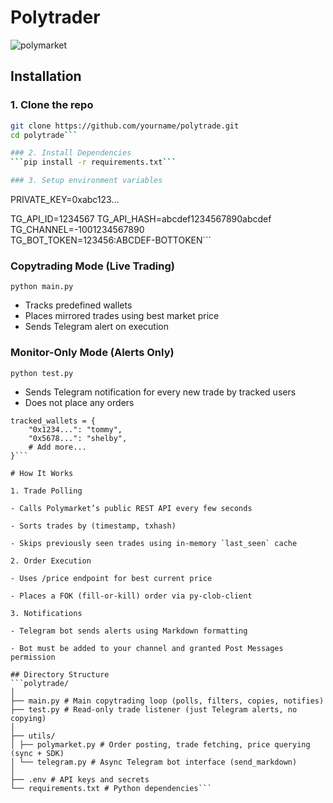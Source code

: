 # Polytrader

![polymarket](https://github.com/user-attachments/assets/6d1edc58-7e89-4fe0-bb96-e1e843d9d0a1)





## Installation

### 1. Clone the repo

```bash
git clone https://github.com/yourname/polytrade.git
cd polytrade```

### 2. Install Dependencies
```pip install -r requirements.txt```

### 3. Setup environment variables
```
PRIVATE_KEY=0xabc123...

TG_API_ID=1234567
TG_API_HASH=abcdef1234567890abcdef
TG_CHANNEL=-1001234567890        
TG_BOT_TOKEN=123456:ABCDEF-BOTTOKEN```

### Copytrading Mode (Live Trading)
`python main.py`

- Tracks predefined wallets
- Places mirrored trades using best market price
- Sends Telegram alert on execution

### Monitor-Only Mode (Alerts Only)
`python test.py`

- Sends Telegram notification for every new trade by tracked users
- Does not place any orders

```
tracked_wallets = {
    "0x1234...": "tommy",
    "0x5678...": "shelby",
    # Add more...
}```

# How It Works

1. Trade Polling

- Calls Polymarket’s public REST API every few seconds

- Sorts trades by (timestamp, txhash)

- Skips previously seen trades using in-memory `last_seen` cache

2. Order Execution

- Uses /price endpoint for best current price

- Places a FOK (fill-or-kill) order via py-clob-client

3. Notifications

- Telegram bot sends alerts using Markdown formatting

- Bot must be added to your channel and granted Post Messages permission

## Directory Structure
```polytrade/
│
├── main.py # Main copytrading loop (polls, filters, copies, notifies)
├── test.py # Read-only trade listener (just Telegram alerts, no copying)
│
├── utils/
│ ├── polymarket.py # Order posting, trade fetching, price querying (sync + SDK)
│ └── telegram.py # Async Telegram bot interface (send_markdown)
│
├── .env # API keys and secrets
└── requirements.txt # Python dependencies```


